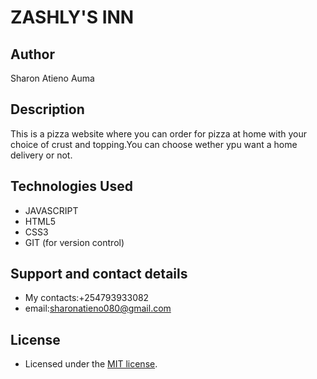 # ZASHLY'S INN
## Author
Sharon Atieno Auma
## Description 
This is a pizza website where you can order for pizza at home with your choice of crust and topping.You can choose wether ypu want a home delivery or not. 
## Technologies Used
- JAVASCRIPT
- HTML5
- CSS3
- GIT (for version control)
## Support and contact details
- My contacts:+254793933082
- email:sharonatieno080@gmail.com
## License
- Licensed under the  [MIT license](LICENSE).
